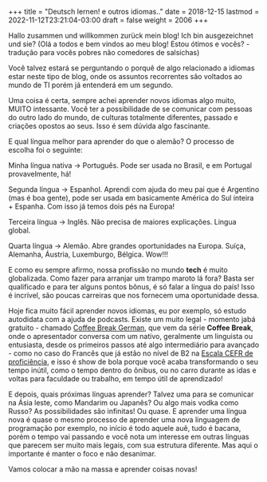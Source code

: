 +++
title = "Deutsch lernen! e outros idiomas.."
date = 2018-12-15
lastmod = 2022-11-12T23:21:04-03:00
draft = false
weight = 2006
+++

Hallo zusammen und willkommen zurück mein blog! Ich bin ausgezeichnet und sie?
(Olá a todos e bem vindos ao meu blog! Estou ótimos e vocês? - tradução para
vocês pobres não comedores de salsichas)

Você talvez estará se perguntando o porquê de algo relacionado a idiomas estar
neste tipo de blog, onde os assuntos recorrentes são voltados ao mundo de TI
porém já entenderá em um segundo.

Uma coisa é certa, sempre achei aprender novos idiomas algo muito, MUITO
intessante. Você ter a possibilidade de se comunicar com pessoas do outro lado
do mundo, de culturas totalmente diferentes, passado e criações opostos ao seus.
Isso é sem dúvida algo fascinante.

E qual língua melhor para aprender do que o alemão? O processo de escolha foi o
seguinte:

Minha língua nativa -&gt; Português. Pode ser usada no Brasil, e em Portugal
provavelmente, há!

Segunda língua -&gt; Espanhol. Aprendi com ajuda do meu pai que é Argentino (mas é
boa gente), pode ser usada em basicamente América do Sul inteira + Espanha. Com
isso já temos dois pés na Europa!

Terceira língua -&gt; Inglês. Não precisa de maiores explicações. Lingua global.

Quarta língua -&gt; Alemão. Abre grandes oportunidades na Europa. Suíça, Alemanha,
Áustria, Luxemburgo, Bélgica. Wow!!!

E como eu sempre afirmo, nossa profissão no mundo **tech** é muito globalizada. Como
fazer para arranjar um trampo maroto lá fora? Basta ser qualificado e para ter
alguns pontos bônus, é só falar a língua do país! Isso é incrível, são poucas
carreiras que nos fornecem uma oportunidade dessa.

Hoje fica muito fácil aprender novos idiomas, eu por exemplo, só estudo
autodidata com a ajuda de podcasts. Existe um muito legal - momento jabá
gratuito - chamado [Coffee Break German](https://radiolingua.com/category/coffee-break-german/), que vem da série **Coffee Break**, onde o
apresentador conversa com um nativo, geralmente um linguista ou entusiasta,
desde os primeiros passos até algo intermediário para avançado - como no caso do
Francês que já estão no nível de B2 na [Escala CEFR de proficiência](https://pt.wikipedia.org/wiki/Quadro_Europeu_Comum_de_Refer%C3%AAncia_para_L%C3%ADnguas), e isso é
show de bola porque você acaba transformando o seu tempo inútil, como o tempo
dentro do ônibus, ou no carro durante as idas e voltas para faculdade ou
trabalho, em tempo útil de aprendizado!

E depois, quais próximas línguas aprender? Talvez uma para se comunicar na Ásia
leste, como Mandarim ou Japanês? Ou algo mais vodka como Russo? As
possibilidades são infinitas! Ou quase. E aprender uma língua nova é quase o
mesmo processo de aprender uma nova linguagem de programação por exemplo, no
início é todo aquele auê, tudo é bacana, porém o tempo vai passando e você nota
um interesse em outras línguas que parecem ser muito mais legais, com sua
estrutura diferente. Mas aqui o importante é manter o foco e não desanimar.

Vamos colocar a mão na massa e aprender coisas novas!
